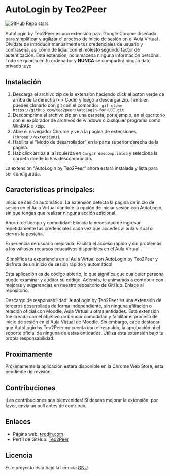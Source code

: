 # AutoLogin  by Teo2Peer

![GitHub Repo stars](https://img.shields.io/github/stars/teo2peer/AutoLogin-for-UJI)


AutoLogin by Teo2Peer es una extensión para Google Chrome diseñada para simplificar y agilizar el proceso de inicio de sesión en el Aula Virtual . Olvídate de introducir manualmente tus credenciales de usuario y contraseña, así como de lidiar con el molesto segundo factor de autenticación. Esta extensión, no almacena ninguna información personal. Todo se guarda en tu ordenador y **NUNCA** se compartirá ningún dato privado tuyo

## Instalación


1. Descarga el archivo zip de la extensión haciendo click el boton verde de arriba de la derecha (<> Code) y luego a descargar zip. Tambien puedes clonarlo con git con el comando: ` git clone https://github.com/teo2peer/AutoLogin-for-UJI.git`
2. Descomprime el archivo zip en una carpeta, por ejemplo, en el escritorio con el explorador de archivos de windows o cualquier programa como WinRAR o 7zip.
3. Abre el navegador Chrome y ve a la página de extensiones (`chrome://extensions`).
4. Habilita el "Modo de desarrollador" en la parte superior derecha de la página.
5. Haz click arriba a la izquierda en `Cargar descomprimida` y seleciona la carpeta donde lo has descomprimido.

La extensión "AutoLogin by Teo2Peer" ahora estará instalada y lista para ser condigurada.

## Características principales:

Inicio de sesión automático: La extensión detecta la página de inicio de sesión en el Aula Virtual dándote la opción de iniciar sesión con AutoLogin, sin que tengas que realizar ninguna acción adicional.

Ahorro de tiempo y comodidad: Elimina la necesidad de ingresar repetidamente tus credenciales cada vez que accedes al aula virtual o cierras la pestaña.

Experiencia de usuario mejorada: Facilita el acceso rápido y sin problemas a los valiosos recursos educativos disponibles en el Aula Virtual .

¡Simplifica tu experiencia en el Aula Virtual  con AutoLogin by Teo2Peer y disfruta de un inicio de sesión rápido y automático!
  
Esta aplicación es de código abierto, lo que significa que cualquier persona puede examinar y auditar su código. Además, te animamos a contribuir con mejoras y sugerencias en nuestro repositorio de GitHub: Enlace al repositorio.
  
Descargo de responsabilidad: AutoLogin by Teo2Peer es una extensión de terceros desarrollada de forma independiente, sin ninguna afiliación o relación oficial con Moodle, Aula Virtual u otras entidades. Esta extensión fue creada con el objetivo de brindar comodidad y facilitar el proceso de inicio de sesión en el Aula Virtual de Moodle. Sin embargo, cabe destacar que AutoLogin by Teo2Peer no cuenta con el respaldo, la aprobación ni el soporte oficial de ninguna de estas entidades. Utiliza esta extensión bajo tu propia responsabilidad.



## Proximamente

Próximamente la aplicación estara disponible en la Chrome Web Store, esta pendiente de revisión.

## Contribuciones

¡Las contribuciones son bienvenidas! Si deseas mejorar la extensión, por favor, envía un pull antes de contribuir.


## Enlaces

- Página web: [teodin.com](https://teodin.com)
- Perfil de GitHub: [Teo2Peer](https://github.com/teo2peer)


## Licencia

Este proyecto está bajo la licencia [GNU](LICENSE).
